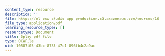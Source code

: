```yaml
---
content_type: resource
description: ''
file: https://ol-ocw-studio-app-production.s3.amazonaws.com/courses/16-06-principles-of-automatic-control-fall-2012/1058710543bc873847c1896fb4c2a9ac_ubhxIM51UPU.pdf
file_type: application/pdf
learning_resource_types: []
resourcetype: Document
title: 3play pdf file
type: OCWFile
uid: 10587105-43bc-8738-47c1-896fb4c2a9ac
---
```


